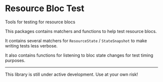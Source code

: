 # Resource Bloc Test

Tools for testing for resource blocs

This packages contains matchers and functions to help test resource blocs.

It contains several matchers for `ResourceState` / `StateSnapshot` to make
writing tests less verbose.

It also contains functions for listening to bloc state changes for test
timing purposes.

----

This library is still under active development. Use at your own risk!